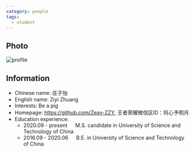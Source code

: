 ```yaml
---
category: people
tags:
  - student
---
```


## Photo

![profile](https://user-images.githubusercontent.com/116997215/198896692-89fbe868-9992-49d2-a3ed-8bc0d5145965.jpg)

## Information

- Chinese name: 庄子怡
- English name: Ziyi Zhuang
- Interests: Be a pig
- Homepage: <https://github.com/Zeay-ZZY>, 王者荣耀微信区ID：将心予明月
- Education experience:
    - 2020.09 - present  &emsp;  M.S. candidate in University of Science and Technology of China
    - 2016.09 - 2020.06  &emsp;  B.E. in University of Science and Technology of China